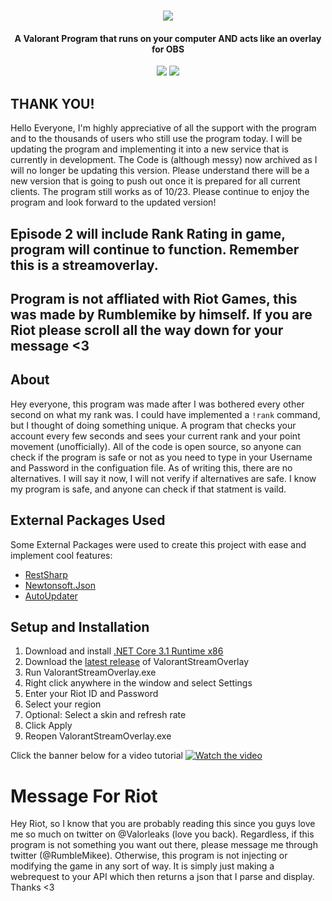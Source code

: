 <h1 align="center">
  <img src="https://cdn.discordapp.com/attachments/748560845230964869/791900465632641034/ValoverlayLogo.png">
  <br>
</h1>

<h4 align="center">A Valorant Program that runs on your computer AND acts like an overlay for OBS</h4>

<p align="center">
  </a>
  <a href="https://twitter.com/rumblemikee"><img src="https://img.shields.io/badge/Twitter-@RumbleMikee-1da1f2.svg?logo=twitter?style=for-the-badge&logo=appveyor"></a>
  <a href="https://twitter.com/Valorleaks"><img src="https://img.shields.io/badge/Twitter-@ValorLeaks-1da1f2.svg?logo=twitter?style=for-the-badge&logo=appveyor"></a>
  
</p>

## THANK YOU! 
Hello Everyone, I'm highly appreciative of all the support with the program and to the thousands of users who still use the program today. I will be updating the program and implementing it into a new service that is currently in development. The Code is (although messy) now archived as I will no longer be updating this version. Please understand there will be a new version that is going to push out once it is prepared for all current clients. The program still works as of 10/23. Please continue to enjoy the program and look forward to the updated version!

## Episode 2 will include Rank Rating in game, program will continue to function. Remember this is a streamoverlay.


## Program is not affliated with Riot Games, this was made by Rumblemike by himself. If you are Riot please scroll all the way down for your message <3

## About
Hey everyone, this program was made after I was bothered every other second on what my rank was. I could have implemented a `!rank` command, but I thought of doing something unique. A program that checks your account every few seconds and sees your current rank and your point movement (unofficially). All of the code is open source, so anyone can check if the program is safe or not as you need to type in your Username and Password in the configuation file. As of writing this, there are no alternatives. I will say it now, I will not verify if alternatives are safe. I know my program is safe, and anyone can check if that statment is vaild.

## External Packages Used
Some External Packages were used to create this project with ease and implement cool features:
  - [RestSharp](https://www.nuget.org/packages/RestSharp/)
  - [Newtonsoft.Json](https://www.nuget.org/packages/Newtonsoft.Json/)
  - [AutoUpdater](https://github.com/ravibpatel/AutoUpdater.NET)

## Setup and Installation
1. Download and install [.NET Core 3.1 Runtime x86](https://dotnet.microsoft.com/download/dotnet-core/3.1/runtime/)
2. Download the [latest release](https://github.com/RumbleMike/ValorantStreamOverlay/releases) of ValorantStreamOverlay
3. Run ValorantStreamOverlay.exe
4. Right click anywhere in the window and select Settings
5. Enter your Riot ID and Password
6. Select your region
7. Optional: Select a skin and refresh rate
8. Click Apply
9. Reopen ValorantStreamOverlay.exe

Click the banner below for a video tutorial
[![Watch the video](https://i.imgur.com/ZPAafXu.png)](https://youtu.be/cP3Ly3-4kSI)

# Message For Riot
Hey Riot, so I know that you are probably reading this since you guys love me so much on twitter on @Valorleaks (love you back). Regardless, if this program is not something you want out there, please message me through twitter (@RumbleMikee). Otherwise, this program is not injecting or modifying the game in any sort of way. It is simply just making a webrequest to your API which then returns a json that I parse and display. Thanks <3
